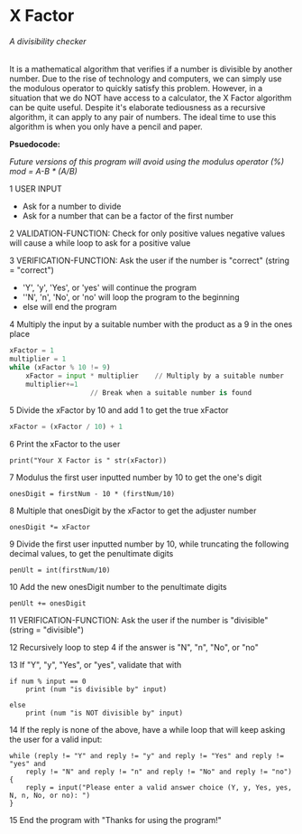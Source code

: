 # X Factor
###### A divisibility checker
It is a mathematical algorithm that verifies if a number is divisible by another number. Due to the rise of technology and computers, we can simply use the modulous operator to quickly satisfy this problem. However, in a situation that we do NOT have access to a calculator, the X Factor algorithm can be quite useful. Despite it's elaborate tediousness as a recursive algorithm, it can apply to any pair of numbers. The ideal time to use this algorithm is when you only have a pencil and paper.

__Psuedocode:__

*Future versions of this program will avoid using the modulus operator (%)*
*mod = A-B * (A/B)*

1 USER INPUT
  * Ask for a number to divide
  * Ask for a number that can be a factor of the first number

2 VALIDATION-FUNCTION: Check for only positive values	negative values will cause a while loop to ask for a positive value

3 VERIFICATION-FUNCTION: Ask the user if the number is "correct" (string = "correct")
  * 'Y', 'y', 'Yes', or 'yes' will continue the program
  * ''N', 'n', 'No', or 'no' will loop the program to the beginning
  * else will end the program

4 Multiply the input by a suitable number with the product as a 9 in the ones place

```python
xFactor = 1
multiplier = 1
while (xFactor % 10 != 9)
	xFactor = input * multiplier	// Multiply by a suitable number
	multiplier+=1
					// Break when a suitable number is found
```

5 Divide the xFactor by 10 and add 1 to get the true xFactor

```python
xFactor = (xFactor / 10) + 1
```

6 Print the xFactor to the user
```
print("Your X Factor is " str(xFactor))
```
7 Modulus the first user inputted number by 10 to get the one's digit 

```
onesDigit = firstNum - 10 * (firstNum/10)
```

8 Multiple that onesDigit by the xFactor to get the adjuster number

```
onesDigit *= xFactor
```

9 Divide the first user inputted number by 10, while truncating the following decimal values, to get the penultimate digits

```
penUlt = int(firstNum/10)
```

10 Add the new onesDigit number to the penultimate digits

```
penUlt += onesDigit
```

11 VERIFICATION-FUNCTION: Ask the user if the number is "divisible" (string = "divisible")

12 Recursively loop to step 4 if the answer is "N", "n", "No", or "no"

13 If "Y", "y", "Yes", or "yes", validate that with

```
if num % input == 0
	print (num "is divisible by" input)

else
	print (num "is NOT divisible by" input)
```
14 If the reply is none of the above, have a while loop that will keep asking the user for a valid input:

```
while (reply != "Y" and reply != "y" and reply != "Yes" and reply != "yes" and 
	reply != "N" and reply != "n" and reply != "No" and reply != "no"){
	reply = input("Please enter a valid answer choice (Y, y, Yes, yes, N, n, No, or no): ")	
}	
```

15 End the program with "Thanks for using the program!" 
